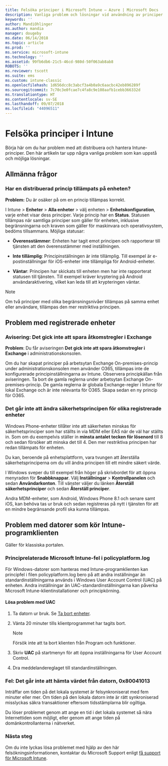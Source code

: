```yaml
---
title: Felsöka principer i Microsoft Intune – Azure | Microsoft Docs
description: Vanliga problem och lösningar vid användning av principer i Microsoft Intune
keywords: ''
author: MandiOhlinger
ms.author: mandia
manager: dougeby
ms.date: 06/14/2018
ms.topic: article
ms.prod: ''
ms.service: microsoft-intune
ms.technology: ''
ms.assetid: 99fb6db6-21c5-46cd-980d-50f063ab8ab8
ROBOTS: ''
ms.reviewer: tscott
ms.suite: ems
ms.custom: intune-classic
ms.openlocfilehash: 1d656dcc8c3abcf3a4b0a9c6aacbc42eb896289f
ms.sourcegitcommit: 7c70c3e0fcae7c4fa8c9e108aafb1cebb366332d
ms.translationtype: HT
ms.contentlocale: sv-SE
ms.lasthandoff: 09/07/2018
ms.locfileid: "44096511"
---
```

# <a name="troubleshoot-policies-in-intune"></a>Felsöka principer i Intune

Börja här om du har problem med att distribuera och hantera Intune-principer. Den här artikeln tar upp några vanliga problem som kan uppstå och möjliga lösningar.

## <a name="general-issues"></a>Allmänna frågor

### <a name="was-a-deployed-policy-applied-to-the-device"></a>Har en distribuerad princip tillämpats på enheten?
**Problem:** Du är osäker på om en princip tillämpas korrekt.

I Intune > **Enheter** > **Alla enheter** > välj enheten > **Enhetskonfiguration**, varje enhet visar dess principer. Varje princip har en **Status**. Statusen tillämpas när samtliga principer som gäller för enheten, inklusive begränsningarna och kraven som gäller för maskinvara och operativsystem, bedöms tillsammans. Möjliga statusar:

- **Överensstämmer**: Enheten har tagit emot principen och rapporterar till tjänsten att den överensstämmer med inställningen.

- **Inte tillämplig**: Principinställningen är inte tillämplig. Till exempel är e-postinställningar för iOS-enheter inte tillämpliga för Android-enheter.

- **Väntar**: Principen har skickats till enheten men har inte rapporterat statusen till tjänsten. Till exempel kräver kryptering på Android användaraktivering, vilket kan leda till att krypteringen väntar.

> [!NOTE]
> Om två principer med olika begränsningsnivåer tillämpas på samma enhet eller användare, tillämpas den mer restriktiva principen.

## <a name="issues-with-enrolled-devices"></a>Problem med registrerade enheter

### <a name="alert-saving-of-access-rules-to-exchange-has-failed"></a>Avisering: Det gick inte att spara åtkomstregler i Exchange
**Problem**: Du får aviseringen **Det gick inte att spara åtkomstregler i Exchange**  i administrationskonsolen.

Om du har skapat principer på arbetsytan Exchange On-premises-princip under administrationskonsolen men använder O365, tillämpas inte de konfigurerade principinställningarna av Intune. Observera principkällan från aviseringen.  Ta bort de gamla reglerna under arbetsytan Exchange On-premises-princip. De gamla reglerna är globala Exchange-regler i Intune för lokal Exchange och är inte relevanta för O365. Skapa sedan en ny princip för O365.

### <a name="cannot-change-security-policy-for-various-enrolled-devices"></a>Det går inte att ändra säkerhetsprincipen för olika registrerade enheter
Windows Phone-enheter tillåter inte att säkerheten minskas för säkerhetsprinciper som har ställts in via MDM eller EAS när de väl har ställts in. Som om du exempelvis ställer in **minsta antalet tecken för lösenord** till 8 och sedan försöker att minska det till 4. Den mer restriktiva principen har redan tillämpats för enheten.

Du kan, beroende på enhetsplattform, vara tvungen att återställa säkerhetsprinciperna om du vill ändra principen till ett mindre säkert värde.

I Windows sveper du till exempel från höger på skrivbordet för att öppna menyraden för **Snabbknappar**. Välj **Inställningar** > **Kontrollpanelen** och sedan **Användarkonton**. Till vänster väljer du länken **Återställ säkerhetsprinciper** och sedan **Återställ principer**.

Andra MDM-enheter, som Android, Windows Phone 8.1 och senare samt iOS, kan behöva tas ur bruk och sedan registreras på nytt i tjänsten för att en mindre begränsande profil ska kunna tillämpas.

## <a name="issues-with-pcs-that-run-the-intune-software-client"></a>Problem med datorer som kör Intune-programklienten

Gäller för klassiska portalen.

### <a name="microsoft-intune-policy-related-errors-in-policyplatformlog"></a>Principrelaterade Microsoft Intune-fel i policyplatform.log
För Windows-datorer som hanteras med Intune-programklienten kan principfel i filen policyplatform.log bero på att andra inställningar än standardinställningarna används i Windows User Account Control (UAC) på enheten. Andra inställningar än UAC-standardinställningarna kan påverka Microsoft Intune-klientinstallationer och principkörning.

#### <a name="resolve-uac-issues"></a>Lösa problem med UAC

1. Ta datorn ur bruk. Se [Ta bort enheter](devices-wipe.md).

2. Vänta 20 minuter tills klientprogrammet har tagits bort.

    > [!NOTE]
    > Försök inte att ta bort klienten från Program och funktioner.

3. Skriv **UAC** på startmenyn för att öppna inställningarna för User Account Control.

4. Dra meddelandereglaget till standardinställningen.

### <a name="error-cannot-obtain-the-value-from-the-computer-0x80041013"></a>Fel: Det går inte att hämta värdet från datorn, 0x80041013
Inträffar om tiden på det lokala systemet är felsynkroniserat med fem minuter eller mer. Om tiden på den lokala datorn inte är rätt synkroniserad misslyckas säkra transaktioner eftersom tidsstämplarna blir ogiltiga.

Du löser problemet genom att ange en tid i det lokala systemet så nära Internettiden som möjligt, eller genom att ange tiden på domänkontrollanterna i nätverket.

### <a name="next-steps"></a>Nästa steg
Om du inte lyckas lösa problemet med hjälp av den här felsökningsinformationen, kontaktar du Microsoft Support enligt [få support för Microsoft Intune](get-support.md).
